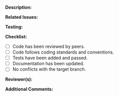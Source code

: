 **Description:**

<!-- Provide a concise description of what this merge request accomplishes -->

**Related Issues:**

<!-- List any related issues or tickets that this merge request addresses, "Fixes:#123"-->

**Testing:**

<!-- Describe the testing process for these changes. Include steps for reviewers to test the functionality or code changes. -->

**Checklist:**

<!-- Ensure all these items are completed before submitting the merge request. Remove items that are not applicable. -->

- [ ] Code has been reviewed by peers.
- [ ] Code follows coding standards and conventions.
- [ ] Tests have been added and passed.
- [ ] Documentation has been updated.
- [ ] No conflicts with the target branch.

**Reviewer(s):**

<!-- Mention specific team members or individuals who should review this merge request. -->

**Additional Comments:**

<!-- Add any additional information or comments that may be relevant to the merge request. -->
